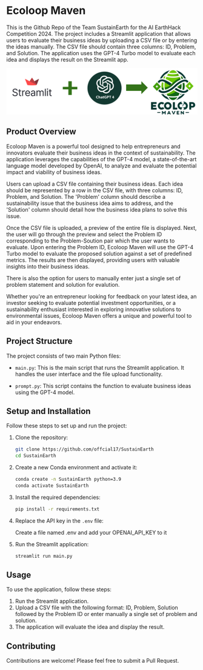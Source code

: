 # Ecoloop Maven

This is the Github Repo of the Team SustainEarth for the AI EarthHack Competition 2024. The project includes a Streamlit application that allows users to evaluate their business ideas by uploading a CSV file or by entering the ideas manually. The CSV file should contain three columns: ID, Problem, and Solution. The application uses the GPT-4 Turbo model to evaluate each idea and displays the result on the Streamlit app.

![Flow Diagram](flow.png)

## Product Overview

Ecoloop Maven is a powerful tool designed to help entrepreneurs and innovators evaluate their business ideas in the context of sustainability. The application leverages the capabilities of the GPT-4 model, a state-of-the-art language model developed by OpenAI, to analyze and evaluate the potential impact and viability of business ideas.

Users can upload a CSV file containing their business ideas. Each idea should be represented by a row in the CSV file, with three columns: ID, Problem, and Solution. The 'Problem' column should describe a sustainability issue that the business idea aims to address, and the 'Solution' column should detail how the business idea plans to solve this issue.

Once the CSV file is uploaded, a preview of the entire file is displayed. Next, the user will go through the preview and select the Problem ID corresponding to the Problem-Soution pair which the user wants to evaluate. Upon entering the Problem ID, Ecoloop Maven will use the GPT-4 Turbo model to evaluate the proposed solution against a set of predefined metrics. The results are then displayed, providing users with valuable insights into their business ideas.

There is also the option for users to manually enter just a single set of problem statement and solution for evalution.

Whether you're an entrepreneur looking for feedback on your latest idea, an investor seeking to evaluate potential investment opportunities, or a sustainability enthusiast interested in exploring innovative solutions to environmental issues, Ecoloop Maven offers a unique and powerful tool to aid in your endeavors.

## Project Structure

The project consists of two main Python files:

- `main.py`: This is the main script that runs the Streamlit application. It handles the user interface and the file upload functionality.

- `prompt.py`: This script contains the function to evaluate business ideas using the GPT-4 model.

## Setup and Installation

Follow these steps to set up and run the project:

1. Clone the repository:
    ```bash
    git clone https://github.com/offcial17/SustainEarth
    cd SustainEarth
    ```

2. Create a new Conda environment and activate it:
    ```bash
    conda create -n SustainEarth python=3.9
    conda activate SustainEarth
    ```

3. Install the required dependencies:
    ```bash
    pip install -r requirements.txt
    ```

4. Replace the API key in the `.env` file:

    Create a file named .env and add your OPENAI_API_KEY to it

5. Run the Streamlit application:
    ```bash
    streamlit run main.py
    ```

## Usage

To use the application, follow these steps:

1. Run the Streamlit application.
2. Upload a CSV file with the following format: ID, Problem, Solution followed by the Problem ID or enter manually a single set of problem and solution.
3. The application will evaluate the idea and display the result.

## Contributing

Contributions are welcome! Please feel free to submit a Pull Request.
